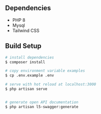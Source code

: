 ## Dependencies
- PHP 8
- Mysql
- Tailwind CSS

## Build Setup

```bash
# install dependencies
$ composer install

# copy environment variable examples
$ cp .env.example .env

# serve with hot reload at localhost:3000
$ php artisan serve


# generate open API documentation
$ php artisan l5-swagger:generate
```
